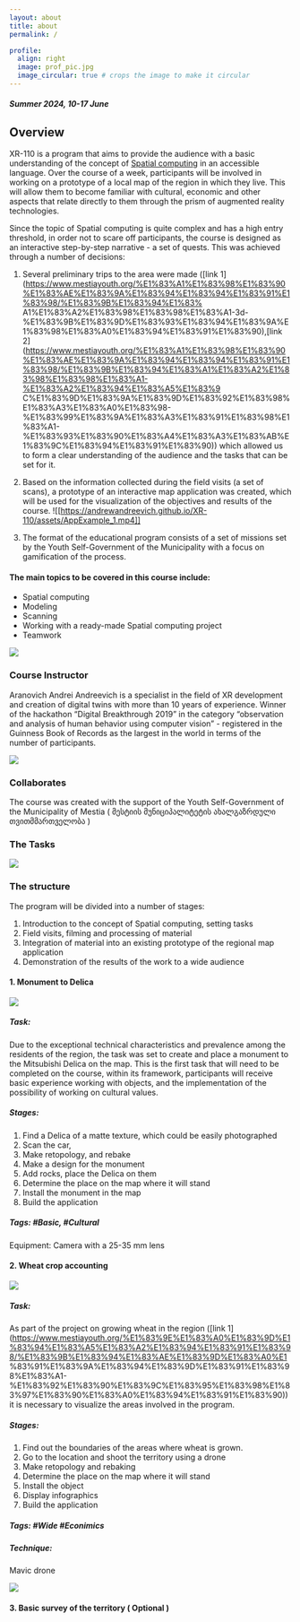 ```yaml
---
layout: about
title: about
permalink: /

profile:
  align: right
  image: prof_pic.jpg
  image_circular: true # crops the image to make it circular
---
```

##### Summer 2024, 10-17 June

## Overview

XR-110 is a program that aims to provide the audience with a basic understanding of the concept of [Spatial computing](https://en.wikipedia.org/wiki/Spatial_computing/) in an accessible language. Over the course of a week, participants will be involved in working on a prototype of a local map of the region in which they live. This will allow them to become familiar with cultural, economic and other aspects that relate directly to them through the prism of augmented reality technologies. 


Since the topic of Spatial computing is quite complex and has a high entry threshold, in order not to scare off participants, the course is designed as an interactive step-by-step narrative - a set of quests. This was achieved through a number of decisions: 

1) Several preliminary trips to the area were made ([link 1](https://www.mestiayouth.org/%E1%83%A1%E1%83%98%E1%83%90%E1%83%AE%E1%83%9A%E1%83%94%E1%83%94%E1%83%91%E1%83%98/%E1%83%9B%E1%83%94%E1%83% A1%E1%83%A2%E1%83%98%E1%83%98%E1%83%A1-3d-%E1%83%9B%E1%83%9D%E1%83%93%E1%83%94%E1%83%9A%E1%83%98%E1%83%A0%E1%83%94%E1%83%91%E1%83%90),[link 2](https://www.mestiayouth.org/%E1%83%A1%E1%83%98%E1%83%90%E1%83%AE%E1%83%9A%E1%83%94%E1%83%94%E1%83%91%E1%83%98/%E1%83%9B%E1%83%94%E1%83%A1%E1%83%A2%E1%83%98%E1%83%98%E1%83%A1-%E1%83%A2%E1%83%94%E1%83%A5%E1%83%9 C%E1%83%9D%E1%83%9A%E1%83%9D%E1%83%92%E1%83%98%E1%83%A3%E1%83%A0%E1%83%98-%E1%83%99%E1%83%9A%E1%83%A3%E1%83%91%E1%83%98%E1%83%A1-%E1%83%93%E1%83%90%E1%83%A4%E1%83%A3%E1%83%AB%E1%83%9C%E1%83%94%E1%83%91%E1%83%90)) which allowed us to form a clear understanding of the audience and the tasks that can be set for it. 


2) Based on the information collected during the field visits (a set of scans), a prototype of an interactive map application was created, which will be used for the visualization of the objectives and results of the course.
![[https://andrewandreevich.github.io/XR-110/assets/AppExample_1.mp4]]

3) The format of the educational program consists of a set of missions set by the Youth Self-Government of the Municipality with a focus on gamification of the process.

#### The main topics to be covered in this course include:

- Spatial computing
- Modeling
- Scanning
- Working with a ready-made Spatial computing project
- Teamwork

 ![](https://andrewandreevich.github.io/XR-110/assets/img_2_self.jpg)
### Course Instructor 

Aranovich Andrei Andreevich is a specialist in the field of XR development and creation of digital twins with more than 10 years of experience. Winner of the hackathon “Digital Breakthrough 2019” in the category “observation and analysis of human behavior using computer vision” - registered in the Guinness Book of Records as the largest in the world in terms of the number of participants.

 ![](https://andrewandreevich.github.io/XR-110/assets/logo.jpg)
 
### Collaborates

The course was created with the support of the Youth Self-Government of the Municipality of Mestia 
( მესტიის მუნიციპალიტეტის ახალგაზრდული თვითმმართველობა )


### The Tasks
![](https://andrewandreevich.github.io/XR-110/assets/map.jpg)


### The structure
The program will be divided into a number of stages:

1) Introduction to the concept of Spatial computing, setting tasks 
2) Field visits, filming and processing of material 
3) Integration of material into an existing prototype of the regional map application 
4) Demonstration of the results of the work to a wide audience



#### 1. Monument to Delica



![](https://andrewandreevich.github.io/XR-110/assets/delika.jpg)
##### Task: 
Due to the exceptional technical characteristics and prevalence among the residents of the region, the task was set to create and place a monument to the Mitsubishi Delica on the map. This is the first task that will need to be completed on the course, within its framework, participants will receive basic experience working with objects, and the implementation of the possibility of working on cultural values. 

##### Stages: 
1) Find a Delica of a matte texture, which could be easily photographed 
2) Scan the car, 
3) Make retopology, and rebake 
4) Make a design for the monument 
5) Add rocks, place the Delica on them 
6) Determine the place on the map where it will stand 
7) Install the monument in the map 
8) Build the application 

##### Tags: #Basic, #Cultural
Equipment: Camera with a 25-35 mm lens

#### 2. Wheat crop accounting
![](https://andrewandreevich.github.io/XR-110/assets/wheat.jpg)

##### Task: 
As part of the project on growing wheat in the region ([link 1](https://www.mestiayouth.org/%E1%83%9E%E1%83%A0%E1%83%9D%E1%83%94%E1%83%A5%E1%83%A2%E1%83%94%E1%83%91%E1%83%98/%E1%83%9B%E1%83%94%E1%83%AE%E1%83%9D%E1%83%A0%E1 %83%91%E1%83%9A%E1%83%94%E1%83%9D%E1%83%91%E1%83%98%E1%83%A1-%E1%83%92%E1%83%90%E1%83%9C%E1%83%95%E1%83%98%E1%83%97%E1%83%90%E1%83%A0%E1%83%94%E1%83%91%E1%83%90)) it is necessary to visualize the areas involved in the program. 
##### Stages: 
1) Find out the boundaries of the areas where wheat is grown. 
2) Go to the location and shoot the territory using a drone 
3) Make retopology and rebaking 
4) Determine the place on the map where it will stand 
5) Install the object 
6) Display infographics 
7) Build the application 

##### Tags: #Wide #Econimics 

##### Technique: 
Mavic drone

![](https://andrewandreevich.github.io/XR-110/assets/park.jpg)
#### 3. Basic survey of the territory ( Optional )




